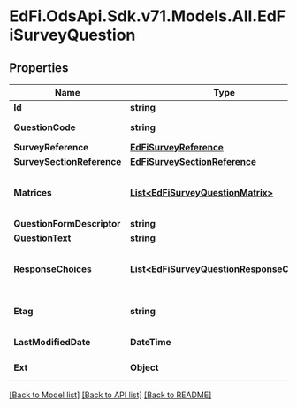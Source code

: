 # EdFi.OdsApi.Sdk.v71.Models.All.EdFiSurveyQuestion

## Properties

Name | Type | Description | Notes
------------ | ------------- | ------------- | -------------
**Id** | **string** |  | [optional] 
**QuestionCode** | **string** | The identifying code for the question, unique for the survey. | 
**SurveyReference** | [**EdFiSurveyReference**](EdFiSurveyReference.md) |  | 
**SurveySectionReference** | [**EdFiSurveySectionReference**](EdFiSurveySectionReference.md) |  | [optional] 
**Matrices** | [**List&lt;EdFiSurveyQuestionMatrix&gt;**](EdFiSurveyQuestionMatrix.md) | An unordered collection of surveyQuestionMatrices. Information about the matrix element in the survey. | [optional] 
**QuestionFormDescriptor** | **string** | The form or type of question. | 
**QuestionText** | **string** | The text of the question. | 
**ResponseChoices** | [**List&lt;EdFiSurveyQuestionResponseChoice&gt;**](EdFiSurveyQuestionResponseChoice.md) | An unordered collection of surveyQuestionResponseChoices. The optional list of possible responses to a survey question. | [optional] 
**Etag** | **string** | A unique system-generated value that identifies the version of the resource. | [optional] 
**LastModifiedDate** | **DateTime** | The date and time the resource was last modified. | [optional] 
**Ext** | **Object** | Extensions to the SurveyQuestion entity. | [optional] 

[[Back to Model list]](../README.md#documentation-for-models) [[Back to API list]](../README.md#documentation-for-api-endpoints) [[Back to README]](../README.md)


